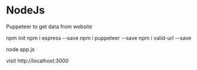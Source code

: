 # NodeJs

Puppeteer to get data from website

npm init
npm i express --save
npm i puppeteer --save
npm i valid-url --save

node app.js

visit http://localhost:3000
